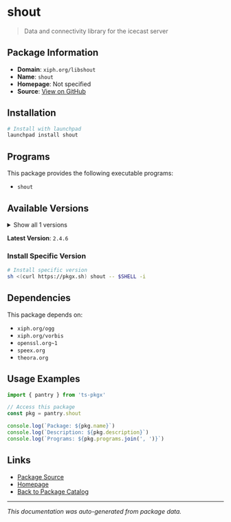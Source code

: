 # shout

> Data and connectivity library for the icecast server

## Package Information

- **Domain**: `xiph.org/libshout`
- **Name**: `shout`
- **Homepage**: Not specified
- **Source**: [View on GitHub](https://github.com/pkgxdev/pantry/tree/main/projects/xiph.org/libshout/package.yml)

## Installation

```bash
# Install with launchpad
launchpad install shout
```

## Programs

This package provides the following executable programs:

- `shout`

## Available Versions

<details>
<summary>Show all 1 versions</summary>

- `2.4.6`

</details>

**Latest Version**: `2.4.6`

### Install Specific Version

```bash
# Install specific version
sh <(curl https://pkgx.sh) shout -- $SHELL -i
```

## Dependencies

This package depends on:

- `xiph.org/ogg`
- `xiph.org/vorbis`
- `openssl.org~1`
- `speex.org`
- `theora.org`

## Usage Examples

```typescript
import { pantry } from 'ts-pkgx'

// Access this package
const pkg = pantry.shout

console.log(`Package: ${pkg.name}`)
console.log(`Description: ${pkg.description}`)
console.log(`Programs: ${pkg.programs.join(', ')}`)
```

## Links

- [Package Source](https://github.com/pkgxdev/pantry/tree/main/projects/xiph.org/libshout/package.yml)
- [Homepage](#)
- [Back to Package Catalog](../package-catalog.md)

---

*This documentation was auto-generated from package data.*
